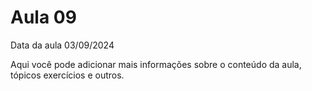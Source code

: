 # Aula 09

Data da aula 03/09/2024

Aqui você pode adicionar mais informações sobre o conteúdo da aula, tópicos exercícios e outros.
